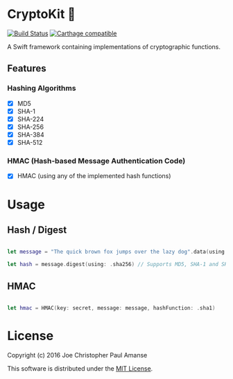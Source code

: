 # CryptoKit 🔑
[![Build Status](https://travis-ci.org/chrisamanse/CryptoKit.svg?branch=master)](https://travis-ci.org/chrisamanse/CryptoKit)
[![Carthage compatible](https://img.shields.io/badge/Carthage-compatible-4BC51D.svg?style=flat)](https://github.com/Carthage/Carthage)


A Swift framework containing implementations of cryptographic functions.

## Features

### Hashing Algorithms

- [x] MD5
- [x] SHA-1
- [x] SHA-224
- [x] SHA-256
- [x] SHA-384
- [x] SHA-512

### HMAC (Hash-based Message Authentication Code)

- [x] HMAC (using any of the implemented hash functions)

# Usage

## Hash / Digest

```swift

let message = "The quick brown fox jumps over the lazy dog".data(using: .utf8)!

let hash = message.digest(using: .sha256) // Supports MD5, SHA-1 and SHA-2 variants

```

## HMAC

```swift

let hmac = HMAC(key: secret, message: message, hashFunction: .sha1)

```

# License

Copyright (c) 2016 Joe Christopher Paul Amanse

This software is distributed under the [MIT License](./LICENSE).
